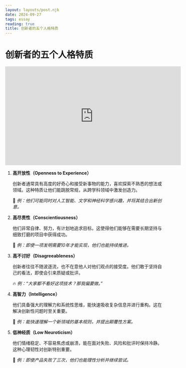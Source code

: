 ```yaml
---
layout: layouts/post.njk
date: 2024-09-27
tags: essay
reading: true
title: 创新者的五个人格特质
---
```


# 创新者的五个人格特质

<iframe width="560" height="315" src="https://www.youtube.com/embed/yixIc1Ai6jM?si=s4lAtGdH6DC5YlBc" title="YouTube video player" frameborder="0" allow="accelerometer; autoplay; clipboard-write; encrypted-media; gyroscope; picture-in-picture; web-share" referrerpolicy="strict-origin-when-cross-origin" allowfullscreen></iframe>


1. **高开放性（Openness to Experience）**
    
    创新者通常具有高度的好奇心和接受新事物的能力，喜欢探索不熟悉的想法或领域。这种特质让他们能跳脱常规，从跨学科领域中激发创造力。
    
    🧠 _例：他们可能同时对人工智能、文学和神经科学感兴趣，并将其结合出新创意。_
    
2. **高尽责性（Conscientiousness）**
    
    他们非常自律、努力，有计划地追求目标。这使得他们能够在需要长期坚持与细致打磨的项目中获得成功。
    
    💪 _例：即使一项发明需要10年才能实现，他们也能持续推进。_
    
3. **高不讨好（Disagreeableness）**
    
    创新者往往不随波逐流，也不在意他人对他们观点的接受度。他们敢于坚持自己的看法，即使会引来质疑或批评。
    
    🔥 _例：“大家都不看好这项技术？那我偏要做。”_
    
4. **高智力（Intelligence）**
    
    他们具备强大的理解力和系统性思维，能快速吸收复杂信息并进行重构。这在解决创新性问题时至关重要。
    
    🧩 _例：能快速理解一个新领域的基本规则，并提出颠覆性方案。_
    
5. **低神经质（Low Neuroticism）**
    
    他们情绪稳定、不容易焦虑或崩溃，能在面对失败、风险和批评时保持冷静。这种心理韧性对创新特别重要。
    
    🧘 _例：即使产品失败了三次，他们也能理性分析并继续尝试。_